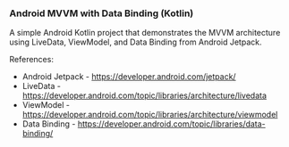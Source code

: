 ### Android MVVM with Data Binding (Kotlin)

A simple Android Kotlin project that demonstrates the MVVM architecture
using LiveData, ViewModel, and Data Binding from Android Jetpack.

References:

* Android Jetpack - https://developer.android.com/jetpack/
* LiveData - https://developer.android.com/topic/libraries/architecture/livedata
* ViewModel - https://developer.android.com/topic/libraries/architecture/viewmodel
* Data Binding - https://developer.android.com/topic/libraries/data-binding/